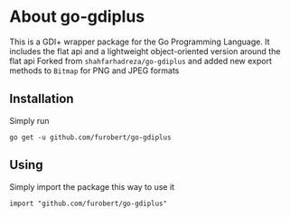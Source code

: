 # About go-gdiplus
This is a GDI+ wrapper package for the Go Programming Language. It includes the flat api and a lightweight object-oriented version around the flat api
Forked from `shahfarhadreza/go-gdiplus` and added new export methods to `Bitmap` for PNG and JPEG formats

## Installation
Simply run

	go get -u github.com/furobert/go-gdiplus


## Using
Simply import the package this way to use it

	import "github.com/furobert/go-gdiplus"


